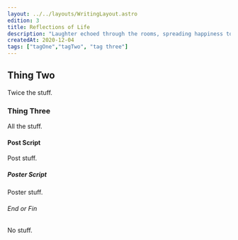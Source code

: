 ```yaml
---
layout: ../../layouts/WritingLayout.astro
edition: 3
title: Reflections of Life
description: "Laughter echoed through the rooms, spreading happiness to all who heard it."
createdAt: 2020-12-04
tags: ["tagOne","tagTwo", "tag three"]
---
```


## Thing Two

Twice the stuff.

### Thing Three

All the stuff.

#### Post Script

Post stuff.

##### Poster Script

Poster stuff.

###### End or Fin

No stuff.